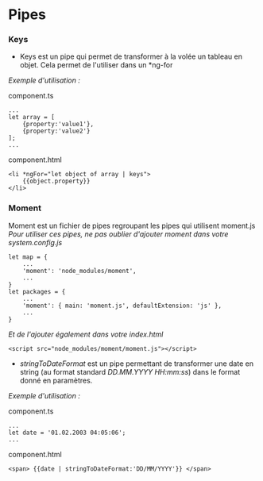 # Pipes

### Keys
 - Keys est un pipe qui permet de transformer à la volée un tableau en objet. Cela permet de l'utiliser dans un *ng-for

*Exemple d'utilisation :*

component.ts

```
...
let array = [
    {property:'value1'},
    {property:'value2'}
];
...
``` 

component.html

```
<li *ngFor="let object of array | keys">
    {{object.property}}
</li>
```

### Moment
Moment est un fichier de pipes regroupant les pipes qui utilisent moment.js
*_Pour utiliser ces pipes, ne pas oublier d'ajouter moment dans votre system.config.js_*

```
let map = {
    ...
    'moment': 'node_modules/moment',
    ...
}
let packages = {
    ...
    'moment': { main: 'moment.js', defaultExtension: 'js' },
    ...
}
```

*_Et de l'ajouter également dans votre index.html_*

```
<script src="node_modules/moment/moment.js"></script>
```

 - *stringToDateFormat* est un pipe permettant de transformer une date en string (au format standard _DD.MM.YYYY HH:mm:ss_) dans le format donné en paramètres.

*Exemple d'utilisation :*

component.ts

```
...
let date = '01.02.2003 04:05:06';
...
``` 

component.html

```
<span> {{date | stringToDateFormat:'DD/MM/YYYY'}} </span>
```